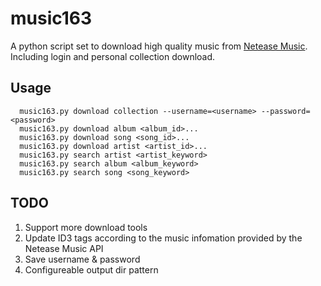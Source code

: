 # music163

A python script set to download high quality music from [Netease Music](music.163.com). Including login and personal collection download.

## Usage

```
  music163.py download collection --username=<username> --password=<password>
  music163.py download album <album_id>...
  music163.py download song <song_id>...
  music163.py download artist <artist_id>...
  music163.py search artist <artist_keyword>
  music163.py search album <album_keyword>
  music163.py search song <song_keyword>
```

## TODO

1. Support more download tools
2. Update ID3 tags according to the music infomation provided by the Netease Music API
3. Save username & password
4. Configureable output dir pattern
